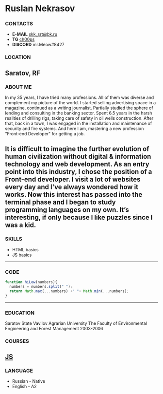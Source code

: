 # Ruslan Nekrasov
### CONTACTS
- __E-MAIL__ skk_srt@bk.ru
- __TG__ [ch00ps](https://t.me/ch00ps)
- __DISCORD__ mr.Meow#8427
### LOCATION
Saratov, RF
---
### ABOUT ME
In my 35 years, I have tried many professions. All of them was diverse and complement my picture of the world. I started selling advertising space in a magazine, continued as a writing journalist. Partially studied the sphere of lending and consulting in the banking sector. Spent 6.5 years in the harsh realities of drilling rigs, taking care of safety in oil wells construction. After that, back in a town, I was engaged in the installation and maintenance of security and fire systems. And here I am, mastering a new profession "Front-end Developer" for getting a job. 

It is difficult to imagine the further evolution of human civilization without digital & information technology and web development. As an entry point into this industry, I chose the position of a Front-end developer. I visit a lot of websites every day and I've always wondered how it works. Now this interest has passed into the terminal phase and I began to study programming languages on my own. It’s interesting, if only because I like puzzles since I was a kid.
---
### SKILLS
* HTML basics
* JS basics
---
### CODE
```javascript
function hiLow(numbers){
  numbers = numbers.split(" ");
  return Math.max(...numbers) +" "+ Math.min(...numbers);
}
```
---
### EDUCATION
Saratov State Vavilov Agrarian University
The Faculty of Environmental Engineering and Forest Management
2003-2006
### COURSES
[JS](https://learn.javascript.ru/)
---
### LANGUAGE
- Russian - Native
- English - A2
